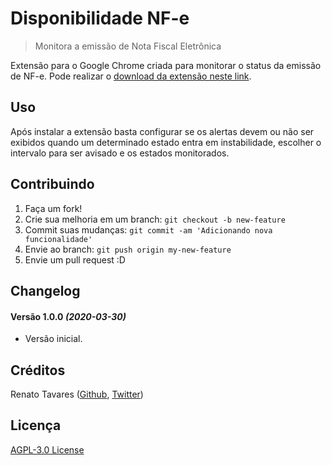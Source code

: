 # Disponibilidade NF-e
> Monitora a emissão de Nota Fiscal Eletrônica

Extensão para o Google Chrome criada para monitorar o status da emissão de NF-e. Pode realizar o [download da extensão neste link][1].

## Uso

Após instalar a extensão basta configurar se os alertas devem ou não ser exibidos quando um determinado estado entra em instabilidade, escolher o intervalo para ser avisado e os estados monitorados.

## Contribuindo

1. Faça um fork!
2. Crie sua melhoria em um branch: `git checkout -b new-feature`
3. Commit suas mudanças: `git commit -am 'Adicionando nova funcionalidade'`
4. Envie ao branch: `git push origin my-new-feature`
5. Envie um pull request :D

## Changelog

#### Versão 1.0.0 *(2020-03-30)*

- Versão inicial.

## Créditos

Renato Tavares ([Github][2], [Twitter][3])

## Licença

[AGPL-3.0 License][4]

[1]:https://chrome.google.com/webstore/detail/consultar-disponibilidade/giikpeklljpljjdhhgnnlgdefikneiih "Download do extensão"
[2]: https://github.com/rat "Github"
[3]: https://twitter.com/renatotavares "Twitter"
[4]: LICENSE "AGPL-3.0"

